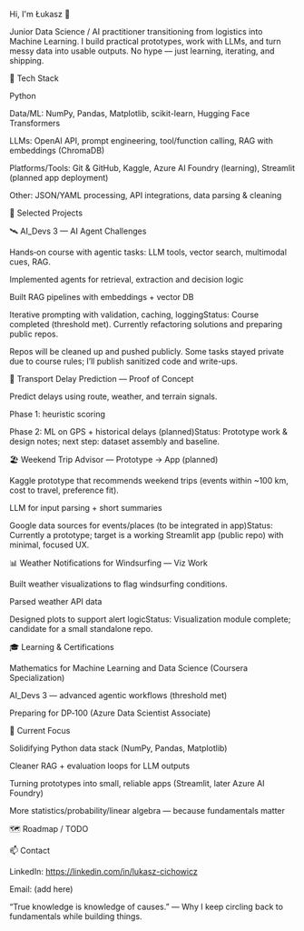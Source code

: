 Hi, I'm Łukasz 👋

Junior Data Science / AI practitioner transitioning from logistics into Machine Learning. I build practical prototypes, work with LLMs, and turn messy data into usable outputs. No hype — just learning, iterating, and shipping.

🔧 Tech Stack

Python

Data/ML: NumPy, Pandas, Matplotlib, scikit-learn, Hugging Face Transformers

LLMs: OpenAI API, prompt engineering, tool/function calling, RAG with embeddings (ChromaDB)

Platforms/Tools: Git & GitHub, Kaggle, Azure AI Foundry (learning), Streamlit (planned app deployment)

Other: JSON/YAML processing, API integrations, data parsing & cleaning

📌 Selected Projects

🛰 AI_Devs 3 — AI Agent Challenges

Hands‑on course with agentic tasks: LLM tools, vector search, multimodal cues, RAG.

Implemented agents for retrieval, extraction and decision logic

Built RAG pipelines with embeddings + vector DB

Iterative prompting with validation, caching, loggingStatus: Course completed (threshold met). Currently refactoring solutions and preparing public repos.

Repos will be cleaned up and pushed publicly. Some tasks stayed private due to course rules; I’ll publish sanitized code and write-ups.

🚚 Transport Delay Prediction — Proof of Concept

Predict delays using route, weather, and terrain signals.

Phase 1: heuristic scoring

Phase 2: ML on GPS + historical delays (planned)Status: Prototype work & design notes; next step: dataset assembly and baseline.

🏖 Weekend Trip Advisor — Prototype → App (planned)

Kaggle prototype that recommends weekend trips (events within ~100 km, cost to travel, preference fit).

LLM for input parsing + short summaries

Google data sources for events/places (to be integrated in app)Status: Currently a prototype; target is a working Streamlit app (public repo) with minimal, focused UX.

📊 Weather Notifications for Windsurfing — Viz Work

Built weather visualizations to flag windsurfing conditions.

Parsed weather API data

Designed plots to support alert logicStatus: Visualization module complete; candidate for a small standalone repo.

🎓 Learning & Certifications

Mathematics for Machine Learning and Data Science (Coursera Specialization)

AI_Devs 3 — advanced agentic workflows (threshold met)

Preparing for DP‑100 (Azure Data Scientist Associate)

🚀 Current Focus

Solidifying Python data stack (NumPy, Pandas, Matplotlib)

Cleaner RAG + evaluation loops for LLM outputs

Turning prototypes into small, reliable apps (Streamlit, later Azure AI Foundry)

More statistics/probability/linear algebra — because fundamentals matter

🗺️ Roadmap / TODO



📫 Contact

LinkedIn: https://linkedin.com/in/lukasz-cichowicz

Email: (add here)

“True knowledge is knowledge of causes.” — Why I keep circling back to fundamentals while building things.

